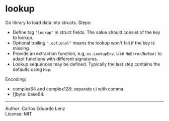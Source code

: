 lookup
======

Go library to load data into structs. Steps:

* Define tag `"lookup"` in struct fields. The value should consist of the key to lookup.
* Optional trailing `",optional"` means the lookup won't fail if the key is missing.
* Provide an extraction function, e.g, `os.LookupEnv`. Use `NoError`/`NoBool` to adapt functions with different signatures.
* Lookup sequences may be defined. Typically the last step contains the defaults using `Map`.

Encoding:

* complex64 and complex128: separate r,i with comma.
* []byte: base64.

---
Author: Carlos Eduardo Lenz  
License: MIT
